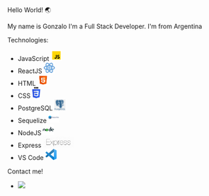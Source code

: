 Hello World! 🌏

My name is Gonzalo
I'm a Full Stack Developer. I'm from Argentina

Technologies:

- JavaScript <img height="25" src="./javascript.png">
- ReactJS <img height="25" src="./React.png">
- HTML <img height="25" src="./html.png">
- CSS <img height="25" src="./CSS3.png">
- PostgreSQL <img height="25" src="./postSQL.png">
- Sequelize <img height="25" src="./seq.png">
- NodeJS <img height="25" src="./node.png">
- Express <img height="25" src="./express.png">
- VS Code <img height="25" src="./vs.png">

Contact me!

- <img height="25" src="aveirogonzalo3cnp@gmail.com">
